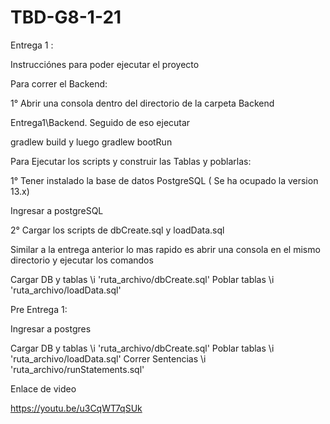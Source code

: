 # TBD-G8-1-21

Entrega 1 :

Instrucciónes para poder ejecutar el proyecto


Para correr el Backend:

1° Abrir una consola dentro del directorio de la carpeta Backend

Entrega1\Backend. Seguido de eso ejecutar

gradlew build y luego gradlew bootRun

Para Ejecutar los scripts y construir las Tablas y poblarlas:

1° Tener instalado la base de datos PostgreSQL ( Se ha ocupado la version 13.x)

Ingresar a postgreSQL

2° Cargar los scripts de dbCreate.sql y loadData.sql

Similar a la entrega anterior lo mas rapido es abrir una consola en el mismo directorio y ejecutar los comandos

Cargar DB y tablas
\i 'ruta_archivo/dbCreate.sql'
Poblar tablas
\i 'ruta_archivo/loadData.sql'


Pre Entrega 1:

Ingresar a postgres

Cargar DB y tablas
\i 'ruta_archivo/dbCreate.sql'
Poblar tablas
\i 'ruta_archivo/loadData.sql'
Correr Sentencias
\i 'ruta_archivo/runStatements.sql'

Enlace de video

https://youtu.be/u3CqWT7qSUk


